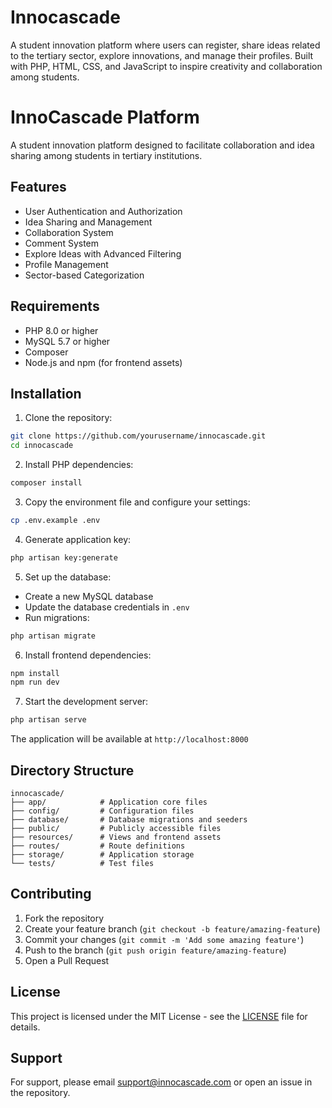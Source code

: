 # Innocascade
A student innovation platform where users can register, share ideas related to the tertiary sector, explore innovations, and manage their profiles. Built with PHP, HTML, CSS, and JavaScript to inspire creativity and collaboration among students.
# InnoCascade Platform

A student innovation platform designed to facilitate collaboration and idea sharing among students in tertiary institutions.

## Features

- User Authentication and Authorization
- Idea Sharing and Management
- Collaboration System
- Comment System
- Explore Ideas with Advanced Filtering
- Profile Management
- Sector-based Categorization

## Requirements

- PHP 8.0 or higher
- MySQL 5.7 or higher
- Composer
- Node.js and npm (for frontend assets)

## Installation

1. Clone the repository:
```bash
git clone https://github.com/yourusername/innocascade.git
cd innocascade
```

2. Install PHP dependencies:
```bash
composer install
```

3. Copy the environment file and configure your settings:
```bash
cp .env.example .env
```

4. Generate application key:
```bash
php artisan key:generate
```

5. Set up the database:
- Create a new MySQL database
- Update the database credentials in `.env`
- Run migrations:
```bash
php artisan migrate
```

6. Install frontend dependencies:
```bash
npm install
npm run dev
```

7. Start the development server:
```bash
php artisan serve
```

The application will be available at `http://localhost:8000`

## Directory Structure

```
innocascade/
├── app/            # Application core files
├── config/         # Configuration files
├── database/       # Database migrations and seeders
├── public/         # Publicly accessible files
├── resources/      # Views and frontend assets
├── routes/         # Route definitions
├── storage/        # Application storage
└── tests/          # Test files
```

## Contributing

1. Fork the repository
2. Create your feature branch (`git checkout -b feature/amazing-feature`)
3. Commit your changes (`git commit -m 'Add some amazing feature'`)
4. Push to the branch (`git push origin feature/amazing-feature`)
5. Open a Pull Request

## License

This project is licensed under the MIT License - see the [LICENSE](LICENSE) file for details.

## Support

For support, please email support@innocascade.com or open an issue in the repository. 

